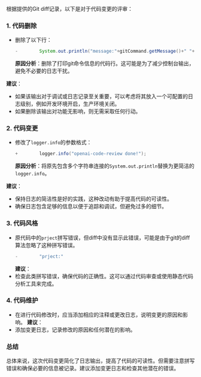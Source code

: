 根据提供的Git diff记录，以下是对于代码变更的评审：

### 1. 代码删除
- 删除了以下行：
  ```java
  -        System.out.println("message:"+gitCommand.getMessage()+" "+"prject:"+gitCommand.getProject()+gitCommand);
  ```
  **原因分析**：删除了打印git命令信息的代码行。这可能是为了减少控制台输出，避免不必要的日志干扰。

**建议**：
- 如果该输出对于调试或日志记录至关重要，可以考虑将其放入一个可配置的日志级别，例如开发环境开启，生产环境关闭。
- 如果删除该输出对功能无影响，则无需采取任何行动。

### 2. 代码变更
- 修改了`logger.info`的参数格式：
  ```java
  +        logger.info("openai-code-review done!");
  ```
  **原因分析**：将原先包含多个字符串连接的`System.out.println`替换为更简洁的`logger.info`。

**建议**：
- 保持日志的简洁性是好的实践，这种改动有助于提高代码的可读性。
- 确保日志包含足够的信息以便于追踪和调试，但避免过多的细节。

### 3. 代码风格
- 原代码中的`prject`拼写错误，但diff中没有显示此错误，可能是由于git的diff算法忽略了这种拼写错误。
  ```java
  -        "prject:"
  ```
  **建议**：
- 检查此类拼写错误，确保代码的正确性。这可以通过代码审查或使用静态代码分析工具来完成。

### 4. 代码维护
- 在进行代码修改时，应当添加相应的注释或更改日志，说明变更的原因和影响。
  **建议**：
- 添加变更日志，记录修改的原因和任何潜在的影响。

### 总结
总体来说，这次代码变更简化了日志输出，提高了代码的可读性。但需要注意拼写错误和确保必要的信息被记录。建议添加变更日志和检查其他潜在的错误。